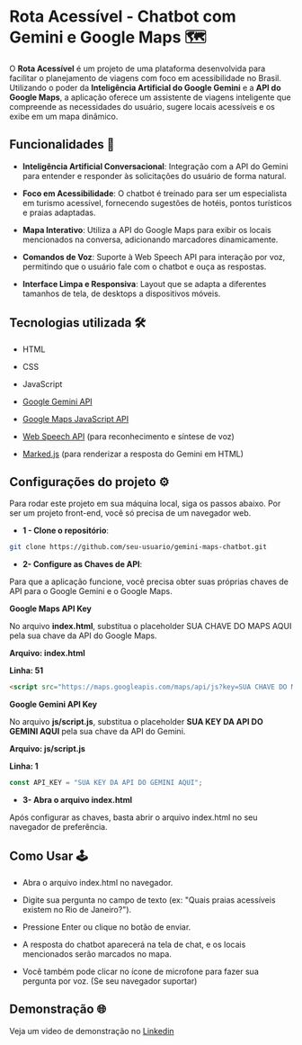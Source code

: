 
# Rota Acessível - Chatbot com Gemini e Google Maps 🗺️

O **Rota Acessível** é um projeto de uma plataforma desenvolvida para facilitar o planejamento de viagens com foco em acessibilidade no Brasil. Utilizando o poder da **Inteligência Artificial do Google Gemini** e a **API do Google Maps**, a aplicação oferece um assistente de viagens inteligente que compreende as necessidades do usuário, sugere locais acessíveis e os exibe em um mapa dinâmico.


## Funcionalidades 🚀

- **Inteligência Artificial Conversacional**: Integração com a API do Gemini para entender e responder às solicitações do usuário de forma natural.

- **Foco em Acessibilidade**: O chatbot é treinado para ser um especialista em turismo acessível, fornecendo sugestões de hotéis, pontos turísticos e praias adaptadas.

- **Mapa Interativo**: Utiliza a API do Google Maps para exibir os locais mencionados na conversa, adicionando marcadores dinamicamente.

- **Comandos de Voz**: Suporte à Web Speech API para interação por voz, permitindo que o usuário fale com o chatbot e ouça as respostas.

- **Interface Limpa e Responsiva**: Layout que se adapta a diferentes tamanhos de tela, de desktops a dispositivos móveis.

## Tecnologias utilizada 🛠️

- HTML

- CSS

- JavaScript

- [Google Gemini API](https://ai.google.dev/gemini-api/docs?hl=pt-br)

- [Google Maps JavaScript API](https://developers.google.com/maps/documentation/javascript?authuser=1&hl=pt-br)

- [Web Speech API](https://developer.mozilla.org/en-US/docs/Web/API/Web_Speech_API) (para reconhecimento e síntese de voz)

- [Marked.js](https://marked.js.org) (para renderizar a resposta do Gemini em HTML)


## Configurações do projeto ⚙️

Para rodar este projeto em sua máquina local, siga os passos abaixo. Por ser um projeto front-end, você só precisa de um navegador web.

- **1 - Clone o repositório**:

```bash
git clone https://github.com/seu-usuario/gemini-maps-chatbot.git
```

- **2- Configure as Chaves de API**:

Para que a aplicação funcione, você precisa obter suas próprias chaves de API para o Google Gemini e o Google Maps.

**Google Maps API Key**

No arquivo **index.html**, substitua o placeholder SUA CHAVE DO MAPS AQUI pela sua chave da API do Google Maps.

**Arquivo: index.html**

**Linha: 51**

```HTML
<script src="https://maps.googleapis.com/maps/api/js?key=SUA CHAVE DO MAPS AQUI&callback=initMap" async defer></script>
```

**Google Gemini API Key**

No arquivo **js/script.js**, substitua o placeholder **SUA KEY DA API DO GEMINI AQUI** pela sua chave da API do Gemini.

**Arquivo: js/script.js**

**Linha: 1**

```JavaScript
const API_KEY = "SUA KEY DA API DO GEMINI AQUI";
```

- **3- Abra o arquivo index.html**

Após configurar as chaves, basta abrir o arquivo index.html no seu navegador de preferência.
## Como Usar 🕹️
- Abra o arquivo index.html no navegador.

- Digite sua pergunta no campo de texto (ex: "Quais praias acessíveis existem no Rio de Janeiro?").

- Pressione Enter ou clique no botão de enviar.

- A resposta do chatbot aparecerá na tela de chat, e os locais mencionados serão marcados no mapa.

- Você também pode clicar no ícone de microfone para fazer sua pergunta por voz. (Se seu navegador suportar)
## Demonstração 🌐

Veja um video de demonstração no [Linkedin](https://neo-vision-proanos.vercel.app)

